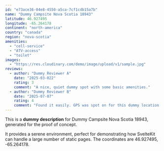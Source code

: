 ```yaml
---
id: "e73ace36-04e8-4550-a5ca-7cf1cdb15a7b"
name: "Dummy Campsite Nova Scotia 18943"
latitude: 46.927495
longitude: -65.264178
continent: "north-america"
country: "canada"
region: "nova-scotia"
amenities:
  - "cell-service"
  - "ATV-access"
  - "toilet"
images:
  - "https://res.cloudinary.com/demo/image/upload/v1/sample.jpg"
reviews:
  - author: "Dummy Reviewer A"
    date: "2025-03-022"
    rating: 3
    comment: "A nice, quiet dummy spot with some basic amenities."
  - author: "Dummy Reviewer B"
    date: "2025-07-07"
    rating: 4
    comment: "Found it easily. GPS was spot on for this dummy location."
---
```


This is a **dummy description** for Dummy Campsite Nova Scotia 18943, generated for the proof of concept.

It provides a serene environment, perfect for demonstrating how SvelteKit can handle a large number of static pages. The coordinates are 46.927495, -65.264178.
